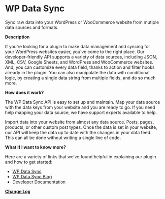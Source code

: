 # WP Data Sync
Sync raw data into your WordPress or WooCommerce website from mutiple data sources and formats.

__Description__

 If you’re looking for a plugin to make data management and syncing for your WordPress websites easier, you’ve come to the right place.
Our developer-friendly API supports a variety of data sources, including JSON, XML, CSV, Google Sheets, and WordPress and WooCommerce websites. And, you can customize every data field, thanks to action and filter hooks already in the plugin. You can also manipulate the data with conditional logic, by creating a single data string from multiple fields, and do so much more.

__How does it work?__

The WP Data Sync API is easy to set up and maintain. Map your data source with the data keys from your website and you are ready to go. If you need help mapping your data source, we have support experts available to help.

Import data into your website from almost any data source. Posts, pages, products, or other custom post types. Once the data is set in your website, our API will keep the data up to date with the changes in your data feed. This can all be done without writing a single line of code.

__What if I want to know more?__

Here are a variety of links that we’ve found helpful in explaining our plugin and how to get started:

* [WP Data Sync](https://wpdatasync.com "WP Data Sync")
* [WP Data Sync Blog](https://wpdatasync.com/blog/ "WP Data Sync Blog")
* [Developer Documentation](https://wpdatasync.com/documentation/ "Developer Documentation")

__[Change Log](https://wpdatasync.com/changelog/wp-data-sync-1/ "Change Log")__